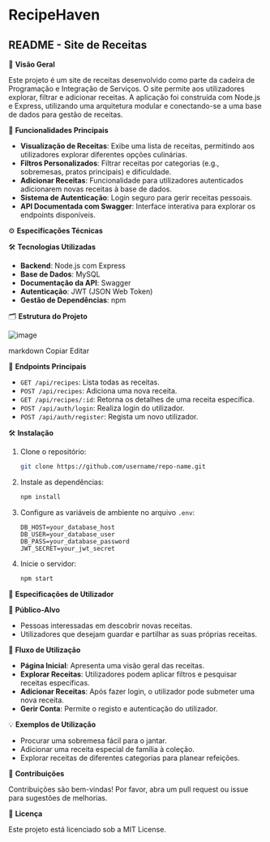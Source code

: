 # RecipeHaven

## README - Site de Receitas

📝 **Visão Geral**

Este projeto é um site de receitas desenvolvido como parte da cadeira de Programação e Integração de Serviços. O site permite aos utilizadores explorar, filtrar e adicionar receitas. A aplicação foi construída com Node.js e Express, utilizando uma arquitetura modular e conectando-se a uma base de dados para gestão de receitas.

🚀 **Funcionalidades Principais**

- **Visualização de Receitas**: Exibe uma lista de receitas, permitindo aos utilizadores explorar diferentes opções culinárias.
- **Filtros Personalizados**: Filtrar receitas por categorias (e.g., sobremesas, pratos principais) e dificuldade.
- **Adicionar Receitas**: Funcionalidade para utilizadores autenticados adicionarem novas receitas à base de dados.
- **Sistema de Autenticação**: Login seguro para gerir receitas pessoais.
- **API Documentada com Swagger**: Interface interativa para explorar os endpoints disponíveis.

⚙️ **Especificações Técnicas**

🛠 **Tecnologias Utilizadas**

- **Backend**: Node.js com Express
- **Base de Dados**: MySQL
- **Documentação da API**: Swagger
- **Autenticação**: JWT (JSON Web Token)
- **Gestão de Dependências**: npm

🗂 **Estrutura do Projeto**

![image](https://github.com/user-attachments/assets/d9dee85d-56dc-4e46-91b2-eb09aaed7519)

markdown
Copiar
Editar

🔗 **Endpoints Principais**

- `GET /api/recipes`: Lista todas as receitas.
- `POST /api/recipes`: Adiciona uma nova receita.
- `GET /api/recipes/:id`: Retorna os detalhes de uma receita específica.
- `POST /api/auth/login`: Realiza login do utilizador.
- `POST /api/auth/register`: Regista um novo utilizador.

🛠 **Instalação**

1. Clone o repositório:
    ```bash
    git clone https://github.com/username/repo-name.git
    ```

2. Instale as dependências:
    ```bash
    npm install
    ```

3. Configure as variáveis de ambiente no arquivo `.env`:
    ```env
    DB_HOST=your_database_host
    DB_USER=your_database_user
    DB_PASS=your_database_password
    JWT_SECRET=your_jwt_secret
    ```

4. Inicie o servidor:
    ```bash
    npm start
    ```

👤 **Especificações de Utilizador**

🎯 **Público-Alvo**

- Pessoas interessadas em descobrir novas receitas.
- Utilizadores que desejam guardar e partilhar as suas próprias receitas.

🧭 **Fluxo de Utilização**

- **Página Inicial**: Apresenta uma visão geral das receitas.
- **Explorar Receitas**: Utilizadores podem aplicar filtros e pesquisar receitas específicas.
- **Adicionar Receitas**: Após fazer login, o utilizador pode submeter uma nova receita.
- **Gerir Conta**: Permite o registo e autenticação do utilizador.

💡 **Exemplos de Utilização**

- Procurar uma sobremesa fácil para o jantar.
- Adicionar uma receita especial de família à coleção.
- Explorar receitas de diferentes categorias para planear refeições.

🤝 **Contribuições**

Contribuições são bem-vindas! Por favor, abra um pull request ou issue para sugestões de melhorias.

📜 **Licença**

Este projeto está licenciado sob a MIT License.
